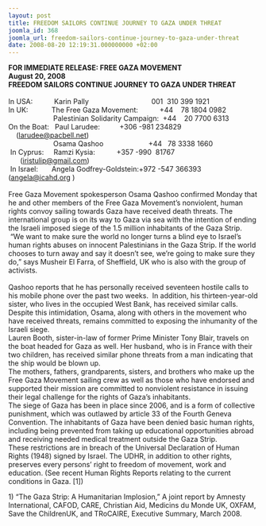 ```yaml
---
layout: post
title: FREEDOM SAILORS CONTINUE JOURNEY TO GAZA UNDER THREAT
joomla_id: 368
joomla_url: freedom-sailors-continue-journey-to-gaza-under-threat
date: 2008-08-20 12:19:31.000000000 +02:00
---
```

<strong>FOR IMMEDIATE RELEASE: FREE </strong><strong>GAZA</strong><strong> MOVEMENT&nbsp; </strong><br /><strong>August 20, 2008<br />FREEDOM SAILORS CONTINUE JOURNEY TO GAZA UNDER THREAT<br /></strong><br />In USA: &nbsp;&nbsp;&nbsp;&nbsp;&nbsp;&nbsp;&nbsp;&nbsp;&nbsp;&nbsp;Karin Pally&nbsp;&nbsp;&nbsp;&nbsp;&nbsp;&nbsp;&nbsp;&nbsp;&nbsp;&nbsp;&nbsp;&nbsp;&nbsp;&nbsp;&nbsp;&nbsp;&nbsp;&nbsp;&nbsp;&nbsp;&nbsp;&nbsp;&nbsp;&nbsp;&nbsp;&nbsp;&nbsp;&nbsp;&nbsp;&nbsp;&nbsp; 001&nbsp; 310 399 1921<br />In UK:&nbsp;&nbsp;&nbsp; &nbsp;&nbsp;&nbsp;&nbsp;&nbsp;&nbsp;&nbsp;&nbsp;The Free Gaza Movement:&nbsp;&nbsp;&nbsp;&nbsp;&nbsp;&nbsp;&nbsp; &nbsp;&nbsp;&nbsp;+44&nbsp;&nbsp;&nbsp; 78 1804 0982 <br />&nbsp;&nbsp;&nbsp;&nbsp;&nbsp;&nbsp;&nbsp;&nbsp;&nbsp;&nbsp;&nbsp;&nbsp;&nbsp;&nbsp;&nbsp;&nbsp;&nbsp;&nbsp;&nbsp; &nbsp;&nbsp;&nbsp;Palestinian Solidarity Campaign: &nbsp;+44&nbsp;&nbsp;&nbsp; 20 7700 6313&nbsp;&nbsp;&nbsp;&nbsp;&nbsp;&nbsp;&nbsp; <br />On the Boat: &nbsp;&nbsp;Paul Larudee: &nbsp;&nbsp;&nbsp;&nbsp;&nbsp;&nbsp;&nbsp;&nbsp;&nbsp;+306 -981 234829&nbsp; &nbsp;&nbsp;&nbsp;&nbsp;(<a href="mailto:larudee@pacbell.net">larudee@pacbell.net</a>)<br />&nbsp;&nbsp;&nbsp;&nbsp;&nbsp;&nbsp;&nbsp;&nbsp;&nbsp;&nbsp;&nbsp;&nbsp;&nbsp;&nbsp;&nbsp;&nbsp;&nbsp;&nbsp;&nbsp;&nbsp;&nbsp;&nbsp; Osama Qashoo&nbsp;&nbsp;&nbsp;&nbsp;&nbsp;&nbsp;&nbsp;&nbsp;&nbsp;&nbsp;&nbsp;&nbsp;&nbsp;&nbsp;&nbsp;&nbsp;&nbsp;&nbsp;&nbsp;&nbsp;&nbsp;&nbsp; +44 &nbsp;&nbsp;78 3338 1660<br />&nbsp;In Cyprus:&nbsp;&nbsp;&nbsp;&nbsp; Ramzi Kysia:&nbsp;&nbsp; &nbsp;&nbsp;&nbsp;&nbsp;&nbsp;&nbsp;&nbsp;&nbsp;+357 -990 &nbsp;81767&nbsp;&nbsp; &nbsp;&nbsp;&nbsp;&nbsp;&nbsp;&nbsp;(<a href="mailto:iristulip@gmail.com">iristulip@gmail.com</a>) <br />&nbsp;In Israel:&nbsp;&nbsp;&nbsp;&nbsp;&nbsp;&nbsp; Angela Godfrey-Goldstein:+972 -547 366393 (<a href="mailto:angela@icahd.org">angela@icahd.org</a> )<br /><br />Free Gaza Movement spokesperson Osama Qashoo confirmed Monday that he and other members of the Free Gaza Movement&rsquo;s nonviolent, human rights convoy sailing towards Gaza have received death threats. The international group is on its way to Gaza via sea with the intention of ending the Israeli imposed siege of the 1.5 million inhabitants of the Gaza Strip.&nbsp; <br />&nbsp;&ldquo;We want to make sure the world no longer turns a blind eye to Israel&rsquo;s human rights abuses on innocent Palestinians in the Gaza Strip. If the world chooses to turn away and say it doesn&rsquo;t see, we&rsquo;re going to make sure they do,&rdquo; says Musheir El Farra, of Sheffield, UK who is also with the group of activists.<br />&nbsp;<br />Qashoo reports that he has personally received seventeen hostile calls to his mobile phone over the past two weeks. &nbsp;In addition, his thirteen-year-old sister, who lives in the occupied West Bank, has received similar calls.&nbsp; Despite this intimidation, Osama, along with others in the movement who have received threats, remains committed to exposing the inhumanity of the Israeli siege. &nbsp;&nbsp;<br />Lauren Booth, sister-in-law of former Prime Minister Tony Blair, travels on the boat headed for Gaza as well. Her husband, who is in France with their two children, has received similar phone threats from a man indicating that the ship would be blown up.&nbsp;&nbsp;&nbsp;&nbsp;&nbsp;&nbsp;&nbsp;&nbsp;&nbsp;&nbsp; <br />The mothers, fathers, grandparents, sisters, and brothers who make up the Free Gaza Movement sailing crew as well as those who have endorsed and supported their mission are committed to nonviolent resistance in issuing their legal challenge for the rights of Gaza&rsquo;s inhabitants.<br />The siege of Gaza has been in place since 2006, and is a form of collective punishment, which was outlawed by article 33 of the Fourth Geneva Convention. The inhabitants of Gaza have been denied basic human rights, including being prevented from taking up educational opportunities abroad and receiving needed medical treatment outside the Gaza Strip.<br />These restrictions are in breach of the Universal Declaration of Human Rights (1948) signed by Israel. The UDHR, in addition to other rights, preserves every persons&rsquo; right to freedom of movement, work and education. (See recent Human Rights Reports relating to the current conditions in Gaza. [1])&nbsp;&nbsp;&nbsp; <br /><p>1) &ldquo;The Gaza Strip: A Humanitarian Implosion,&rdquo; A joint report by Amnesty International, CAFOD, CARE, Christian Aid, Medicins du Monde UK, OXFAM, Save the ChildrenUK, and TRoCAIRE, Executive Summary, March 2008.</p><p><a href=""></a></p>
